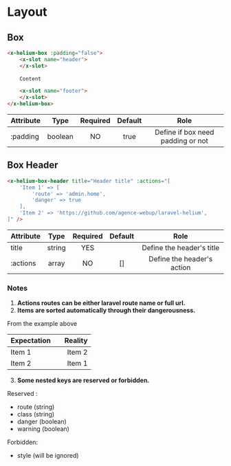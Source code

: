 # Layout

## Box

```html
<x-helium-box :padding="false">
    <x-slot name="header">
    </x-slot>
    
    Content

    <x-slot name="footer">    
    </x-slot>
</x-helium-box>
```

| Attribute      |     Type     |     Required     |       Default        |     Role     |
| :------------- |:------------:|:----------------:|:--------------------:| :------------:|
| :padding       |     boolean  |        NO        |        true          | Define if box need padding or not |


## Box Header
```html
<x-helium-box-header title="Header title" :actions="[
    'Item 1' => [
        'route' => 'admin.home',
        'danger' => true
    ],
    'Item 2' => 'https://github.com/agence-webup/laravel-helium',
]" />
```
| Attribute      |     Type     |     Required     |       Default        |     Role     |
| :------------- |:------------:|:----------------:|:--------------------:| :------------:|
| title          |     string   |       YES        |                      | Define the header's title|
| :actions       |     array    |        NO        |          []          | Define the header's action |

### Notes

1) **Actions routes can be either laravel route name or full url.**
2) **Items are sorted automatically through their dangerousness.**

From the example above

| Expectation   |               |  Reality     |
| ------------- |:-------------:| ------------:|
| Item 1        |               | Item 2       |
| Item 2        |               | Item 1       |
3) **Some nested keys are reserved or forbidden.**

Reserved : 
- route (string)
- class (string)
- danger (boolean)
- warning (boolean)

Forbidden:
- style (will be ignored)


